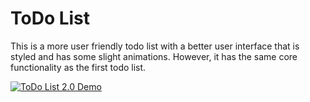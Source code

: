 # ToDo List
This is a more user friendly todo list with a better user interface that is styled and has some slight animations. However, it has the same core functionality as the first todo list.

[![ToDo List 2.0 Demo](https://img.youtube.com/vi/bm60F8zb9z4/hqdefault.jpg)](https://www.youtube.com/watch?v=bm60F8zb9z4)
